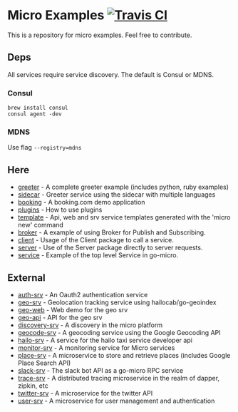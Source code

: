 # Micro Examples  [![Travis CI](https://travis-ci.org/micro/examples.svg?branch=master)](https://travis-ci.org/micro/examples)

This is a repository for micro examples. Feel free to contribute.

## Deps

All services require service discovery. The default is Consul or MDNS.

### Consul 

```
brew install consul
consul agent -dev
```

### MDNS

Use flag `--registry=mdns`

## Here

- [greeter](greeter) - A complete greeter example (includes python, ruby examples)
- [sidecar](sidecar) - Greeter service using the sidecar with multiple languages
- [booking](booking) - A booking.com demo application
- [plugins](plugins) - How to use plugins
- [template](template) - Api, web and srv service templates generated with the 'micro new' command
- [broker](broker) - A example of using Broker for Publish and Subscribing.
- [client](client) - Usage of the Client package to call a service.
- [server](server) - Use of the Server package directly to server requests.
- [service](service) - Example of the top level Service in go-micro.

## External

- [auth-srv](https://github.com/micro/auth-srv) - An Oauth2 authentication service
- [geo-srv](https://github.com/micro/geo-srv) - Geolocation tracking service using hailocab/go-geoindex
- [geo-web](https://github.com/micro/geo-web) - Web demo for the geo srv
- [geo-api](https://github.com/micro/geo-api) - API for the geo srv
- [discovery-srv](https://github.com/micro/discovery-srv) - A discovery in the micro platform
- [geocode-srv](https://github.com/micro/geocode-srv) - A geocoding service using the Google Geocoding API
- [hailo-srv](https://github.com/micro/hailo-srv) - A service for the hailo taxi service developer api
- [monitor-srv](https://github.com/micro/monitor-srv) - A monitoring service for Micro services
- [place-srv](https://github.com/micro/place-srv) - A microservice to store and retrieve places (includes Google Place Search API)
- [slack-srv](https://github.com/micro/slack-srv) - The slack bot API as a go-micro RPC service
- [trace-srv](https://github.com/micro/trace-srv) - A distributed tracing microservice in the realm of dapper, zipkin, etc
- [twitter-srv](https://github.com/micro/twitter-srv) - A microservice for the twitter API
- [user-srv](https://github.com/micro/user-srv)	- A microservice for user management and authentication

